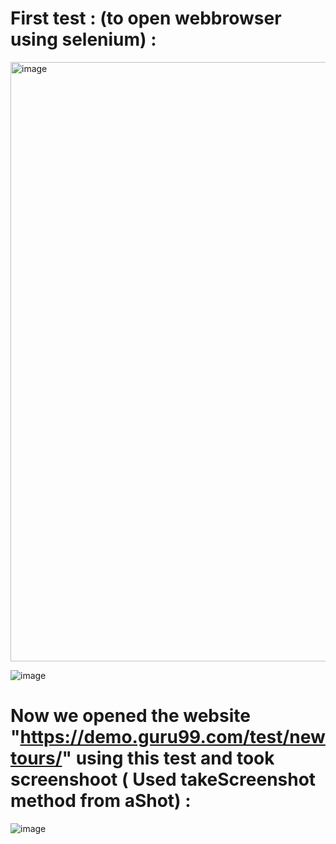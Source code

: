# First test : (to open webbrowser using selenium) :

<img width="959" alt="image" src="https://github.com/annemshivaji/Selenium-Vision/assets/84372271/3540a6a7-e544-436b-8cc0-14d989ff3c42">

![image](https://github.com/annemshivaji/Selenium-Vision/assets/84372271/2e6e6785-01a0-48d5-ad2e-5d3333eda65d)



# Now we opened the website "https://demo.guru99.com/test/newtours/" using this test and took screenshoot ( Used takeScreenshot method from aShot) :

![image](https://github.com/annemshivaji/Selenium-Vision/assets/84372271/c73bc859-a975-4da3-ad96-443758179dda)


